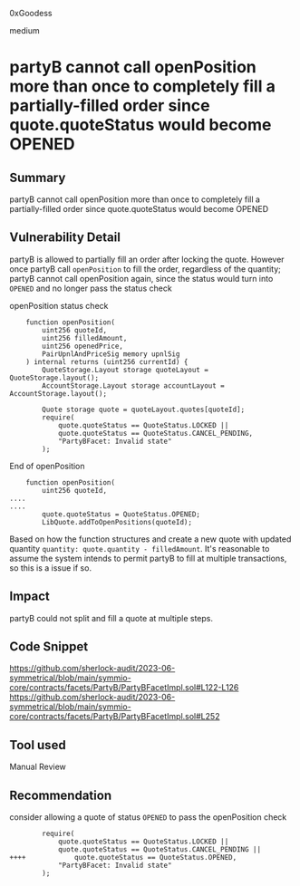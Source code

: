 0xGoodess

medium

# partyB cannot call openPosition more than once to completely fill a partially-filled order since quote.quoteStatus would become OPENED

## Summary
partyB cannot call openPosition more than once to completely fill a partially-filled order since quote.quoteStatus would become OPENED

## Vulnerability Detail
partyB is allowed to partially fill an order after locking the quote. However once partyB call `openPosition` to fill the order, regardless of the quantity; partyB cannot call openPosition again, since the status would turn into `OPENED` and no longer pass the status check

openPosition status check
```solidity 
    function openPosition(
        uint256 quoteId,
        uint256 filledAmount,
        uint256 openedPrice,
        PairUpnlAndPriceSig memory upnlSig
    ) internal returns (uint256 currentId) {
        QuoteStorage.Layout storage quoteLayout = QuoteStorage.layout();
        AccountStorage.Layout storage accountLayout = AccountStorage.layout();

        Quote storage quote = quoteLayout.quotes[quoteId];
        require(
            quote.quoteStatus == QuoteStatus.LOCKED ||
            quote.quoteStatus == QuoteStatus.CANCEL_PENDING,
            "PartyBFacet: Invalid state"
        );
```

End of openPosition
```solidity
    function openPosition(
        uint256 quoteId,
....
....
        quote.quoteStatus = QuoteStatus.OPENED;
        LibQuote.addToOpenPositions(quoteId);
```

Based on how the function structures and create a new quote with updated quantity `quantity: quote.quantity - filledAmount`. It's reasonable to assume the system intends to permit partyB to fill at multiple transactions, so this is a issue if so.

## Impact
partyB could not split and fill a quote at multiple steps. 
## Code Snippet
https://github.com/sherlock-audit/2023-06-symmetrical/blob/main/symmio-core/contracts/facets/PartyB/PartyBFacetImpl.sol#L122-L126
https://github.com/sherlock-audit/2023-06-symmetrical/blob/main/symmio-core/contracts/facets/PartyB/PartyBFacetImpl.sol#L252

## Tool used

Manual Review

## Recommendation
consider allowing a quote of status `OPENED` to pass the openPosition check
```solidity
        require(
            quote.quoteStatus == QuoteStatus.LOCKED ||
            quote.quoteStatus == QuoteStatus.CANCEL_PENDING ||
++++            quote.quoteStatus == QuoteStatus.OPENED,
            "PartyBFacet: Invalid state"
        );
```